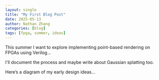 ```yaml
---
layout: single
title: "My First Blog Post"
date: 2025-05-13
author: Nathan Zhang
categories: [blog]
tags: [fpga, summer, ideas]
---
```


This summer I want to explore implementing point-based rendering on FPGAs using Verilog...

I'll document the process and maybe write about Gaussian splatting too.

Here’s a diagram of my early design ideas...
